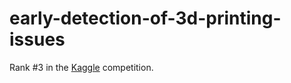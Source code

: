 # early-detection-of-3d-printing-issues

Rank #3 in the [Kaggle](https://www.kaggle.com/competitions/early-detection-of-3d-printing-issues/l) competition.
